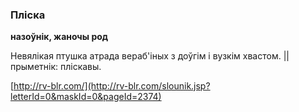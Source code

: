 ### Пліска
**назоўнік, жаночы род**

Невялікая птушка атрада вераб'іных з доўгім і вузкім хвастом. || прыметнік: пліскавы.

<a rel="author">[http://rv-blr.com/](http://rv-blr.com/slounik.jsp?letterId=0&maskId=0&pageId=2374)</a>
